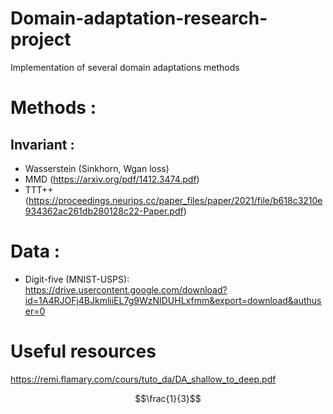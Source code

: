 # Domain-adaptation-research-project
Implementation of several domain adaptations methods

# Methods :
## Invariant :
- Wasserstein (Sinkhorn, Wgan loss)
- MMD   (https://arxiv.org/pdf/1412.3474.pdf)
- TTT++ (https://proceedings.neurips.cc/paper_files/paper/2021/file/b618c3210e934362ac261db280128c22-Paper.pdf)

# Data :
- Digit-five (MNIST-USPS): https://drive.usercontent.google.com/download?id=1A4RJOFj4BJkmliiEL7g9WzNIDUHLxfmm&export=download&authuser=0

# Useful resources

https://remi.flamary.com/cours/tuto_da/DA_shallow_to_deep.pdf

$$\frac{1}{3}$$
